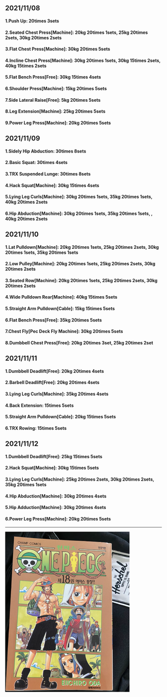 ## 2021/11/08
#### 1.Push Up: 20times 3sets
#### 2.Seated Chest Press\[Machine\]: 20kg 20times 1sets, 25kg 20times 2sets, 30kg 20times 2sets
#### 3.Flat Chest Press\[Machine\]: 30kg 20times 5sets
#### 4.Incline Chest Press\[Machine\]: 30kg 20times 1sets, 30kg 15times 2sets, 40kg 15times 2sets
#### 5.Flat Bench Press\[Free\]: 30kg 15times 4sets
#### 6.Shoulder Press\[Machine\]: 15kg 20times 5sets
#### 7.Side Lateral Raise\[Free\]: 5kg 20times 5sets
#### 8.Leg Extension\[Machine\]: 25kg 20times 5sets
#### 9.Power Leg Press\[Machine\]: 20kg 20times 5sets

## 2021/11/09
#### 1.Sidely Hip Abduction: 30times 8sets
#### 2.Basic Squat: 30times 4sets
#### 3.TRX Suspended Lunge: 30times 8sets
#### 4.Hack Squat\[Machine\]: 30kg 15times 4sets
#### 5.Lying Leg Curls\[Machine\]: 30kg 20times 1sets, 35kg 20times 1sets, 40kg 20times 2sets
#### 6.Hip Abduction\[Machine\]: 30kg 20times 1sets, 35kg 20times 1sets, , 40kg 20times 2sets

## 2021/11/10
#### 1.Lat Pulldown\[Machine\]: 20kg 20times 1sets, 25kg 20times 2sets, 30kg 20times 1sets, 35kg 20times 1sets
#### 2.Low Pulley\[Machine\]: 20kg 20times 1sets, 25kg 20times 2sets, 30kg 20times 2sets
#### 3.Seated Row\[Machine\]: 20kg 20times 1sets, 25kg 20times 2sets, 30kg 20times 2sets
#### 4.Wide Pulldown Rear\[Machine\]: 40kg 15times 5sets
#### 5.Straight Arm Pulldown\[Cable\]: 15kg 15times 5sets
#### 6.Flat Bench Press\[Free\]: 35kg 20times 5sets
#### 7.Chest Fly\[Pec Deck Fly Machine\]: 30kg 20times 5sets
#### 8.Dumbbell Chest Press\[Free\]: 20kg 20times 3set, 25kg 20times 2set

## 2021/11/11
#### 1.Dumbbell Deadlift\[Free\]: 20kg 20times 4sets
#### 2.Barbell Deadlift\[Free\]: 20kg 20times 4sets
#### 3.Lying Leg Curls\[Machine\]: 35kg 20times 4sets
#### 4.Back Extension: 15times 5sets
#### 5.Straight Arm Pulldown\[Cable\]: 20kg 15times 5sets
#### 6.TRX Rowing: 15times 5sets

## 2021/11/12
#### 1.Dumbbell Deadlift\[Free\]: 25kg 15times 5sets
#### 2.Hack Squat\[Machine\]: 30kg 15times 5sets
#### 3.Lying Leg Curls\[Machine\]: 25kg 20times 2sets, 30kg 20times 2sets, 35kg 20times 1sets
#### 4.Hip Abduction\[Machine\]: 30kg 20times 4sets
#### 5.Hip Adduction\[Machine\]: 30kg 20times 4sets
#### 6.Power Leg Press\[Machine\]: 20kg 20times 5sets

---
<img src='./_resources/__018.png' width='400px' />
